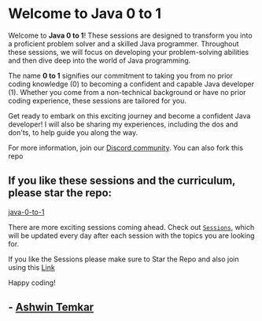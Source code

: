 # Welcome to Java 0 to 1

Welcome to **Java 0 to 1**! These sessions are designed to transform you into a proficient problem solver and a skilled Java programmer. Throughout these sessions, we will focus on developing your problem-solving abilities and then dive deep into the world of Java programming.

The name **0 to 1** signifies our commitment to taking you from no prior coding knowledge (0) to becoming a confident and capable Java developer (1). Whether you come from a non-technical background or have no prior coding experience, these sessions are tailored for you.

Get ready to embark on this exciting journey and become a confident Java developer! I will also be sharing my experiences, including the dos and don'ts, to help guide you along the way.

For more information, join our [Discord community](https://discord.gg/xRDNeWU). You can also fork this repo

## If you like these sessions and the curriculum, please star the repo: 
[java-0-to-1](https://github.com/rothardo/java-0-to-1)


There are more exciting sessions coming ahead. Check out [`Sessions`](https://github.com/rothardo/java-0-to-1/blob/master/sessionlist.md), which will be updated every day after each session with the topics you are looking for.

If you like the Sessions please make sure to Star the Repo and also join using this [Link](https://forms.gle/t6h96cy4ZwYyMqoj9)

Happy coding!

## - [Ashwin Temkar](https://github.com/rothardo)
